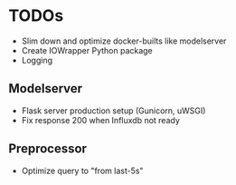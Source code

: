 # TODOs
- Slim down and optimize docker-builts like modelserver
- Create IOWrapper Python package
- Logging

## Modelserver
- Flask server production setup (Gunicorn, uWSGI)
- Fix response 200 when Influxdb not ready 

## Preprocessor
- Optimize query to "from last-5s"